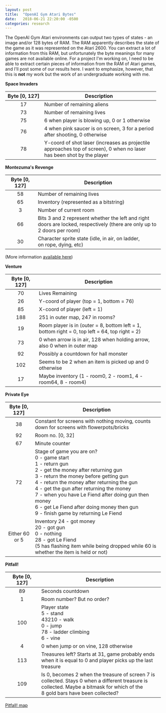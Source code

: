 ```yaml
---
layout: post
title:  "OpenAI Gym Atari Bytes"
date:   2018-06-21 22:20:00 -0500
categories: research
---
```


The OpenAI Gym Atari environments can output two types of states - an image and/or 128 bytes of RAM. The RAM apparently describes the state of the game as it was represented on the Atari 2600. You can extract a lot of information from this RAM, but unfortunately the byte meanings for many games are not available online. For a project I'm working on, I need to be able to extract certain pieces of information from the RAM of Atari games, and I'll post some of our results here. I want to emphasize, however, that this is **not** my work but the work of an undergraduate working with me. 



**Space Invaders**

| Byte [0, 127] | Description |
|:-------:|--------|
| 17 | Number of remaining aliens |
| 73 | Number of remaining lives |
| 75 | 6 when player is blowing up, 0 or 1 otherwise |
| 76 | 4 when pink saucer is on screen, 3 for a period <br> after shooting, 0 otherwise |
| 78 | Y-coord of shot laser (increases as projectile <br> approaches top of screen), 0 when no laser <br> has been shot by the player |


**Montezuma's Revenge**

| Byte [0, 127] | Description |
|:-------:|--------|
| 58 | Number of remaining lives |
| 65 | Inventory (represented as a bitstring) |
|  3 | Number of current room |
| 66 | Bits 3 and 2 represent whether the left and right <br> doors are locked, respectively (there are only up to 2 doors per room) |
| 30 | Character sprite state (idle, in air, on ladder, <br> on rope, dying, etc) |


(More information [available here](https://repositori.upf.edu/bitstream/handle/10230/30867/Garriga_2016.pdf?sequence=1&isAllowed=y))

**Venture**

| Byte [0, 127] | Description |
|:-------:|--------|
| 70 | Lives Remaining |
| 26 | Y-coord of player (top = 1, bottom = 76) |
| 85 | X-coord of player (left = 1) |
| 188 | 251 in outer map, 247 in rooms? |
| 19 | Room player is in (outer = 8, bottom left = 1, <br> bottom right = 0, top left = 64, top right = 2) |
| 73 | 0 when arrow is in air, 128 when holding arrow, <br> also 0 when in outer map |
| 92 | Possibly a countdown for hall monster |
| 102 | Seems to be 2 when an item is picked up and 0 otherwise |
| 17 | Maybe inventory (1 - room0, 2 - room1, 4 - room64, 8 - room4)

**Private Eye**

| Byte [0, 127] | Description |
|:-------:|--------|
| 38 | Constant for screens with nothing moving, counts down for screens with flowerpots/bricks |
| 92 | Room no. [0, 32] |
| 67 | Minute counter |
| 72 | Stage of game you are on? <br> 0 - game start <br> 1 - return gun <br> 2 - get the money after returning gun <br> 3 - return the money before getting gun <br> 4 - return the money after returning the gun <br> 4 - get the gun after returning the money <br> 7 - when you have Le Fiend after doing gun then money <br> 6 - get Le Fiend after doing money then gun <br> 9 - finish game by returning Le Fiend |
| Either 60 or 5 | Inventory 24 - got money <br> 20 - got gun <br> 0 - nothing <br> 28 - got Le Fiend <br> (5 has flashing item while being dropped while 60 is whether the item is held or not) |

**Pitfall!**

| Byte [0, 127] | Description |
|:-------:|--------|
| 89 | Seconds countdown |
|  1 | Room number? But no order? |
| 100| Player state <br> 5 - stand <br> 43210 - walk <br> 0 - jump <br> 78 - ladder climbing <br> 6 - vine |
|  4 | 0 when jump or on vine, 128 otherwise |
| 113| Treasures left? Starts at 31, game probably ends <br> when it is equal to 0 and player picks up the last treasure |
| 109| Is 0, becomes 2 when the treasure of screen 7 is <br> collected. Stays 0 when a different treasure is <br> collected. Maybe a bitmask for which of the <br> 8 gold bars have been collected? |


[Pitfall! map](http://pitfallharry.tripod.com/MapRoom/PitfallMap.html 
)